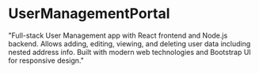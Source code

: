 # UserManagementPortal
"Full-stack User Management app with React frontend and Node.js backend. Allows adding, editing, viewing, and deleting user data including nested address info. Built with modern web technologies and Bootstrap UI for responsive design."
